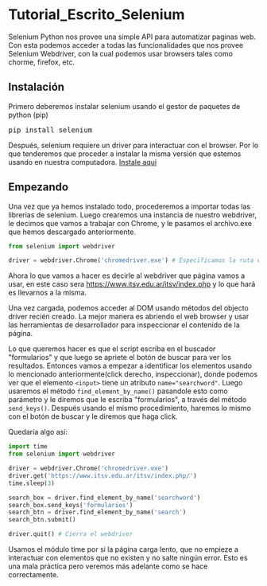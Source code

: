 # Tutorial_Escrito_Selenium

Selenium Python nos provee una simple API para automatizar paginas web.
Con esta podemos acceder a todas las funcionalidades que nos provee Selenium Webdriver, con la cual podemos usar browsers tales como chorme, firefox, etc.

## Instalación
Primero deberemos instalar selenium usando el gestor de paquetes de python (pip)

<pre>
pip install selenium
</pre>

Después, selenium requiere un driver para interactuar con el browser. Por lo que tenderemos que proceder a instalar la misma versión que estemos usando en nuestra computadora. [Instale aqui](https://www.selenium.dev/documentation/en/webdriver/driver_requirements/#quick-reference) 

## Empezando
Una vez que ya hemos instalado todo, procederemos a importar todas las librerias de selenium. Luego crearemos una instancia de nuestro webdriver, le decimos que vamos a trabajar con Chrome, y le pasamos el archivo.exe que hemos descargado anteriormente.

```python
from selenium import webdriver

driver = webdriver.Chrome('chromedriver.exe') # Especificamos la ruta en donde se encuentra nuestro .exe

```

Ahora lo que vamos a hacer es decirle al webdriver que página vamos a usar, en este caso sera https://www.itsv.edu.ar/itsv/index.php y lo que hará es llevarnos a la misma.

Una vez cargada, podemos acceder al DOM usando métodos del objecto driver recién creado.
La mejor manera es abriendo el web browser y usar las herramientas de desarrollador para inspeccionar el contenido de la página.

Lo que queremos hacer es que el script escriba en el buscador "formularios" y que luego se apriete el botón de buscar para ver los resultados. Entonces vamos a empezar a identificar los elementos usando lo mencionado anteriormente(click derecho, inspeccionar), donde podemos ver que el elemento ```<input>``` tiene un atributo ```name="searchword"```. Luego usaremos el método ```find_element_by_name()``` pasandole esto como parámetro y le diremos que le escriba "formularios", a través del método ```send_keys()```.
Después usando el mismo procedimiento, haremos lo mismo con el botón de buscar y le diremos que haga click.

Quedaría algo así:

```python
import time
from selenium import webdriver

driver = webdriver.Chrome('chromedriver.exe')
driver.get('https://www.itsv.edu.ar/itsv/index.php/')
time.sleep(3)

search_box = driver.find_element_by_name('searchword')
search_box.send_keys('formularios')
search_btn = driver.find_element_by_name('search')
search_btn.submit()

driver.quit() # Cierra el webdriver

```

Usamos el módulo time por si la página carga lento, que no empieze a interactuar con elementos que no existen y no salte ningún error.
Esto es una mala práctica pero veremos más adelante como se hace correctamente.
